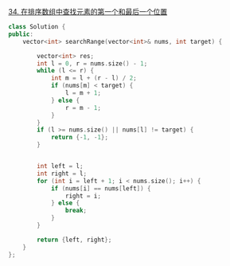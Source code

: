 

[34. 在排序数组中查找元素的第一个和最后一个位置](https://leetcode.cn/problems/find-first-and-last-position-of-element-in-sorted-array/description)

```c++ []
class Solution {
public:
    vector<int> searchRange(vector<int>& nums, int target) {

        vector<int> res;
        int l = 0, r = nums.size() - 1;
        while (l <= r) {
            int m = l + (r - l) / 2;
            if (nums[m] < target) {
                l = m + 1;
            } else {
                r = m - 1;
            }
        }
        if (l >= nums.size() || nums[l] != target) {
            return {-1, -1};
        }


        int left = l;
        int right = l;
        for (int i = left + 1; i < nums.size(); i++) {
            if (nums[i] == nums[left]) {
                right = i;
            } else {
                break;
            }
        }

        return {left, right};
    }
};
```